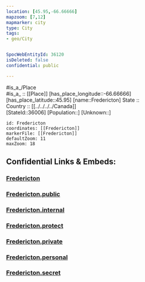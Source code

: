 ```yaml
---
location: [45.95,-66.66666] 
mapzoom: [7,12] 
mapmarker: city 
type: City
tags:
- geo/City


SpocWebEntityId: 36120
isDeleted: false
confidential: public

---
```

#is_a_/Place  
#is_a_ :: [[Place]] 
[has_place_longitude::-66.66666] 
[has_place_latitude::45.95] 
[name::Fredericton] 
State ::  
Country :: [[../../../../Canada]]  
[StateId::36006] 
[Population::] 
[Unknown::] 


```leaflet
id: Fredericton
coordinates: [[Fredericton]] 
markerFile: [[Fredericton]] 
defaultZoom: 11 
maxZoom: 18
```


## Confidential Links & Embeds: 

### [Fredericton](/_Standards/Earth/Continent/America~North/Canada/provinces~Canada/New_Brunswick/City/Fredericton.md) 

### [Fredericton.public](/_public/Earth/Continent/America~North/Canada/provinces~Canada/New_Brunswick/City/Fredericton.public.md) 

### [Fredericton.internal](/_internal/Earth/Continent/America~North/Canada/provinces~Canada/New_Brunswick/City/Fredericton.internal.md) 

### [Fredericton.protect](/_protect/Earth/Continent/America~North/Canada/provinces~Canada/New_Brunswick/City/Fredericton.protect.md) 

### [Fredericton.private](/_private/Earth/Continent/America~North/Canada/provinces~Canada/New_Brunswick/City/Fredericton.private.md) 

### [Fredericton.personal](/_personal/Earth/Continent/America~North/Canada/provinces~Canada/New_Brunswick/City/Fredericton.personal.md) 

### [Fredericton.secret](/_secret/Earth/Continent/America~North/Canada/provinces~Canada/New_Brunswick/City/Fredericton.secret.md)

